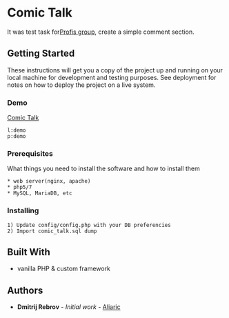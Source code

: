# Comic Talk

It was test task for[Profis group](https://profis-group.com), create a simple comment section.

## Getting Started

These instructions will get you a copy of the project up and running on your local machine for development and testing purposes. See deployment for notes on how to deploy the project on a live system.

### Demo

[Comic Talk](http://comictalk.ddns.net)
```
l:demo
p:demo 
```

### Prerequisites

What things you need to install the software and how to install them

```
* web server(nginx, apache)
* php5/7
* MySQL, MariaDB, etc
```

### Installing

```
1) Update config/config.php with your DB preferencies
2) Import comic_talk.sql dump
```


## Built With

* vanilla PHP & custom framework


## Authors

* **Dmitrij Rebrov** - *Initial work* - [Aliaric](https://github.com/Aliaric)

